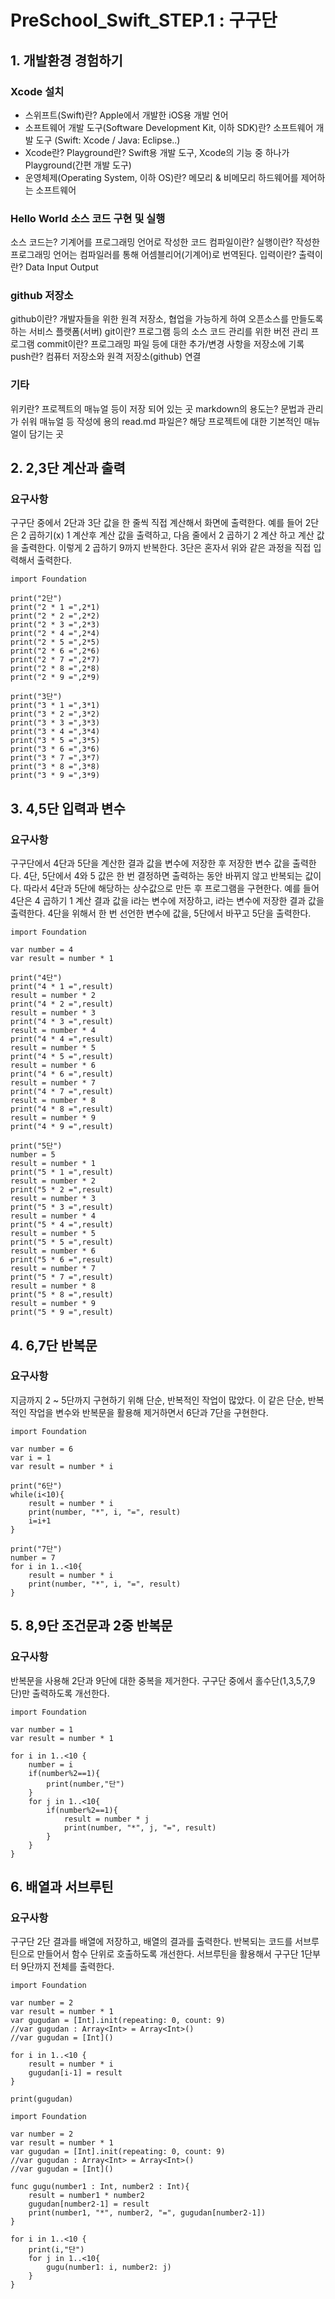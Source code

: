 # PreSchool_Swift_STEP.1 : 구구단
## 1. 개발환경 경험하기

### Xcode 설치
- 스위프트(Swift)란? Apple에서 개발한 iOS용 개발 언어
- 소프트웨어 개발 도구(Software Development Kit, 이하 SDK)란? 소프트웨어 개발 도구 (Swift: Xcode / Java: Eclipse..)
- Xcode란? Playground란? Swift용 개발 도구, Xcode의 기능 중 하나가 Playground(간편 개발 도구)
- 운영체제(Operating System, 이하 OS)란? 메모리 & 비메모리 하드웨어를 제어하는 소프트웨어

### Hello World 소스 코드 구현 및 실행
소스 코드는? 기계어를 프로그래밍 언어로 작성한 코드
컴파일이란? 실행이란? 작성한 프로그래밍 언어는 컴파일러를 통해 어셈블리어(기계어)로 번역된다.
입력이란? 출력이란? Data Input Output

### github 저장소
github이란? 개발자들을 위한 원격 저장소, 협업을 가능하게 하여 오픈소스를 만들도록 하는 서비스 플랫폼(서버)
git이란? 프로그램 등의 소스 코드 관리를 위한 버전 관리 프로그램
commit이란? 프로그래밍 파일 등에 대한 추가/변경 사항을 저장소에 기록
push란? 컴퓨터 저장소와 원격 저장소(github) 연결

### 기타
위키란? 프로젝트의 매뉴얼 등이 저장 되어 있는 곳
markdown의 용도는? 문법과 관리가 쉬워 매뉴얼 등 작성에 용의
read.md 파일은? 해당 프로젝트에 대한 기본적인 매뉴얼이 담기는 곳

## 2. 2,3단 계산과 출력
### 요구사항
구구단 중에서 2단과 3단 값을 한 줄씩 직접 계산해서 화면에 출력한다.
예를 들어 2단은 2 곱하기(x) 1 계산후 계산 값을 출력하고, 다음 줄에서 2 곱하기 2 계산 하고 계산 값을 출력한다.
이렇게 2 곱하기 9까지 반복한다.
3단은 혼자서 위와 같은 과정을 직접 입력해서 출력한다.

```
import Foundation

print("2단")
print("2 * 1 =",2*1)
print("2 * 2 =",2*2)
print("2 * 3 =",2*3)
print("2 * 4 =",2*4)
print("2 * 5 =",2*5)
print("2 * 6 =",2*6)
print("2 * 7 =",2*7)
print("2 * 8 =",2*8)
print("2 * 9 =",2*9)

print("3단")
print("3 * 1 =",3*1)
print("3 * 2 =",3*2)
print("3 * 3 =",3*3)
print("3 * 4 =",3*4)
print("3 * 5 =",3*5)
print("3 * 6 =",3*6)
print("3 * 7 =",3*7)
print("3 * 8 =",3*8)
print("3 * 9 =",3*9)
```
## 3. 4,5단 입력과 변수
### 요구사항
구구단에서 4단과 5단을 계산한 결과 값을 변수에 저장한 후 저장한 변수 값을 출력한다.
4단, 5단에서 4와 5 값은 한 번 결정하면 출력하는 동안 바뀌지 않고 반복되는 값이다. 따라서 4단과 5단에 해당하는 상수값으로 만든 후 프로그램을 구현한다.
예를 들어 4단은 4 곱하기 1 계산 결과 값을 i라는 변수에 저장하고, i라는 변수에 저장한 결과 값을 출력한다.
4단을 위해서 한 번 선언한 변수에 값을, 5단에서 바꾸고 5단을 출력한다.

```
import Foundation

var number = 4
var result = number * 1

print("4단")
print("4 * 1 =",result)
result = number * 2
print("4 * 2 =",result)
result = number * 3
print("4 * 3 =",result)
result = number * 4
print("4 * 4 =",result)
result = number * 5
print("4 * 5 =",result)
result = number * 6
print("4 * 6 =",result)
result = number * 7
print("4 * 7 =",result)
result = number * 8
print("4 * 8 =",result)
result = number * 9
print("4 * 9 =",result)

print("5단")
number = 5
result = number * 1
print("5 * 1 =",result)
result = number * 2
print("5 * 2 =",result)
result = number * 3
print("5 * 3 =",result)
result = number * 4
print("5 * 4 =",result)
result = number * 5
print("5 * 5 =",result)
result = number * 6
print("5 * 6 =",result)
result = number * 7
print("5 * 7 =",result)
result = number * 8
print("5 * 8 =",result)
result = number * 9
print("5 * 9 =",result)
```

## 4. 6,7단 반복문
### 요구사항
지금까지 2 ~ 5단까지 구현하기 위해 단순, 반복적인 작업이 많았다.
이 같은 단순, 반복적인 작업을 변수와 반복문을 활용해 제거하면서 6단과 7단을 구현한다.

```
import Foundation

var number = 6
var i = 1
var result = number * i

print("6단")
while(i<10){
    result = number * i
    print(number, "*", i, "=", result)
    i=i+1
}

print("7단")
number = 7
for i in 1..<10{
    result = number * i
    print(number, "*", i, "=", result)
}
```

## 5. 8,9단 조건문과 2중 반복문
### 요구사항
반복문을 사용해 2단과 9단에 대한 중복을 제거한다.
구구단 중에서 홀수단(1,3,5,7,9단)만 출력하도록 개선한다.

```
import Foundation

var number = 1
var result = number * 1

for i in 1..<10 {
    number = i
    if(number%2==1){
        print(number,"단")
    }
    for j in 1..<10{
        if(number%2==1){
            result = number * j  
            print(number, "*", j, "=", result)
        }
    }
}
```
## 6. 배열과 서브루틴
### 요구사항
구구단 2단 결과를 배열에 저장하고, 배열의 결과를 출력한다.
반복되는 코드를 서브루틴으로 만들어서 함수 단위로 호출하도록 개선한다.
서브루틴을 활용해서 구구단 1단부터 9단까지 전체를 출력한다.

```
import Foundation

var number = 2
var result = number * 1
var gugudan = [Int].init(repeating: 0, count: 9)
//var gugudan : Array<Int> = Array<Int>()
//var gugudan = [Int]()

for i in 1..<10 {
    result = number * i     
    gugudan[i-1] = result
}

print(gugudan)
```

```
import Foundation

var number = 2
var result = number * 1
var gugudan = [Int].init(repeating: 0, count: 9)
//var gugudan : Array<Int> = Array<Int>()
//var gugudan = [Int]()

func gugu(number1 : Int, number2 : Int){
    result = number1 * number2     
    gugudan[number2-1] = result
    print(number1, "*", number2, "=", gugudan[number2-1])
}

for i in 1..<10 {
    print(i,"단")
    for j in 1..<10{   
        gugu(number1: i, number2: j)
    }
}
```
